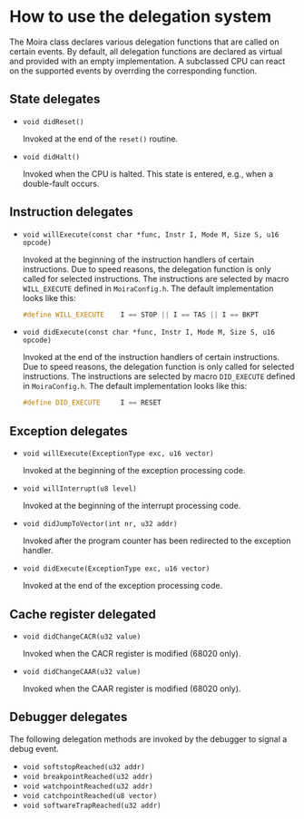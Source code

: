 # How to use the delegation system

The Moira class declares various delegation functions that are called on certain events. By default, all delegation functions are declared as virtual and provided with an empty implementation. A subclassed CPU can react on the supported events by overrding the corresponding function.

## State delegates

- `void didReset()`

    Invoked at the end of the `reset()` routine. 

- `void didHalt()`

    Invoked when the CPU is halted. This state is entered, e.g., when a double-fault occurs. 

## Instruction delegates

- `void willExecute(const char *func, Instr I, Mode M, Size S, u16 opcode)`

    Invoked at the beginning of the instruction handlers of certain instructions. Due to speed reasons, the delegation function is only called for selected instructions. The instructions are selected by macro `WILL_EXECUTE` defined in `MoiraConfig.h`. The default implementation looks like this:
    ````c++
    #define WILL_EXECUTE    I == STOP || I == TAS || I == BKPT
    `````

- `void didExecute(const char *func, Instr I, Mode M, Size S, u16 opcode)`

    Invoked at the end of the instruction handlers of certain instructions. Due to speed reasons, the delegation function is only called for selected instructions. The instructions are selected by macro `DID_EXECUTE` defined in `MoiraConfig.h`. The default implementation looks like this:
    ````c++
    #define DID_EXECUTE     I == RESET
    `````

## Exception delegates

- `void willExecute(ExceptionType exc, u16 vector)`

    Invoked at the beginning of the exception processing code. 

- `void willInterrupt(u8 level)`

    Invoked at the beginning of the interrupt processing code. 

- `void didJumpToVector(int nr, u32 addr)`

    Invoked after the program counter has been redirected to the exception handler. 

- `void didExecute(ExceptionType exc, u16 vector)`

    Invoked at the end of the exception processing code. 

## Cache register delegated

- `void didChangeCACR(u32 value)`

    Invoked when the CACR register is modified (68020 only). 

- `void didChangeCAAR(u32 value)`

    Invoked when the CAAR register is modified (68020 only). 

## Debugger delegates

The following delegation methods are invoked by the debugger to signal a debug event.
- `void softstopReached(u32 addr)`
- `void breakpointReached(u32 addr)`
- `void watchpointReached(u32 addr)`
- `void catchpointReached(u8 vector)`
- `void softwareTrapReached(u32 addr)`